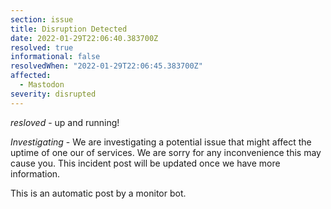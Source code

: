 ```yaml
---
section: issue
title: Disruption Detected
date: 2022-01-29T22:06:40.383700Z
resolved: true
informational: false
resolvedWhen: "2022-01-29T22:06:45.383700Z"
affected:
  - Mastodon
severity: disrupted
---
```

*resloved* - up and running!


*Investigating* - We are investigating a potential issue that might affect the uptime of one our of services. We are sorry for any inconvenience this may cause you. This incident post will be updated once we have more information.

This is an automatic post by a monitor bot.
        
